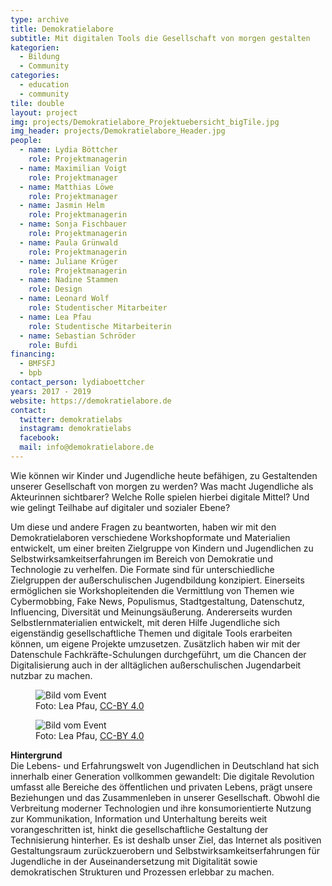 ```yaml
---
type: archive
title: Demokratielabore
subtitle: Mit digitalen Tools die Gesellschaft von morgen gestalten
kategorien:
  - Bildung
  - Community
categories:
  - education
  - community
tile: double
layout: project
img: projects/Demokratielabore_Projektuebersicht_bigTile.jpg
img_header: projects/Demokratielabore_Header.jpg
people:
  - name: Lydia Böttcher
    role: Projektmanagerin
  - name: Maximilian Voigt
    role: Projektmanager
  - name: Matthias Löwe
    role: Projektmanager
  - name: Jasmin Helm
    role: Projektmanagerin
  - name: Sonja Fischbauer
    role: Projektmanagerin
  - name: Paula Grünwald
    role: Projektmanagerin
  - name: Juliane Krüger
    role: Projektmanagerin
  - name: Nadine Stammen
    role: Design
  - name: Leonard Wolf
    role: Studentischer Mitarbeiter
  - name: Lea Pfau
    role: Studentische Mitarbeiterin
  - name: Sebastian Schröder
    role: Bufdi
financing:
  - BMFSFJ
  - bpb
contact_person: lydiaboettcher
years: 2017 - 2019
website: https://demokratielabore.de
contact:
  twitter: demokratielabs
  instagram: demokratielabs
  facebook:
  mail: info@demokratielabore.de
---
```


Wie können wir Kinder und Jugendliche heute befähigen, zu Gestaltenden unserer Gesellschaft von morgen zu werden? Was macht Jugendliche als Akteurinnen sichtbarer? Welche Rolle spielen hierbei digitale Mittel? Und wie gelingt Teilhabe auf digitaler und sozialer Ebene?

Um diese und andere Fragen zu beantworten, haben wir mit den Demokratielaboren verschiedene Workshopformate und Materialien entwickelt, um einer breiten Zielgruppe von Kindern und Jugendlichen zu Selbstwirksamkeitserfahrungen im Bereich von Demokratie und Technologie zu verhelfen. Die Formate sind für unterschiedliche Zielgruppen der außerschulischen Jugendbildung konzipiert. Einerseits ermöglichen sie Workshopleitenden die Vermittlung von Themen wie Cybermobbing, Fake News, Populismus, Stadtgestaltung, Datenschutz, Influencing, Diversität und Meinungsäußerung. Andererseits wurden Selbstlernmaterialien entwickelt, mit deren Hilfe Jugendliche sich eigenständig gesellschaftliche Themen und digitale Tools erarbeiten können, um eigene Projekte umzusetzen. Zusätzlich haben wir mit der Datenschule Fachkräfte-Schulungen durchgeführt, um die Chancen der Digitalisierung auch in der alltäglichen außerschulischen Jugendarbeit nutzbar zu machen.

<div class="two-img offset-lg-2">
    <figure class="license">
        <img alt="Bild vom Event" src="/files/projects/demokratielabore_img_1.jpg">
          <figcaption>Foto: Lea Pfau, <a href="https://creativecommons.org/licenses/by/4.0/">CC-BY 4.0</a></figcaption>
    </figure>
    <figure class="license">
        <img alt="Bild vom Event" src="/files/projects/demokratielabore_img_2.jpg">
        <figcaption>Foto: Lea Pfau, <a href="https://creativecommons.org/licenses/by/4.0/">CC-BY 4.0</a></figcaption>
    </figure>
</div>


**Hintergrund** <br>
Die Lebens- und Erfahrungswelt von Jugendlichen in Deutschland hat sich innerhalb einer Generation vollkommen gewandelt: Die digitale Revolution umfasst alle Bereiche des öffentlichen und privaten Lebens, prägt unsere Beziehungen und das Zusammenleben in unserer Gesellschaft. Obwohl die Verbreitung moderner Technologien und ihre konsumorientierte Nutzung zur Kommunikation, Information und Unterhaltung bereits weit vorangeschritten ist, hinkt die gesellschaftliche Gestaltung der Technisierung hinterher. Es ist deshalb unser Ziel, das Internet als positiven Gestaltungsraum zurückzuerobern und Selbstwirksamkeitserfahrungen für Jugendliche in der Auseinandersetzung mit Digitalität sowie demokratischen Strukturen und Prozessen erlebbar zu machen.
